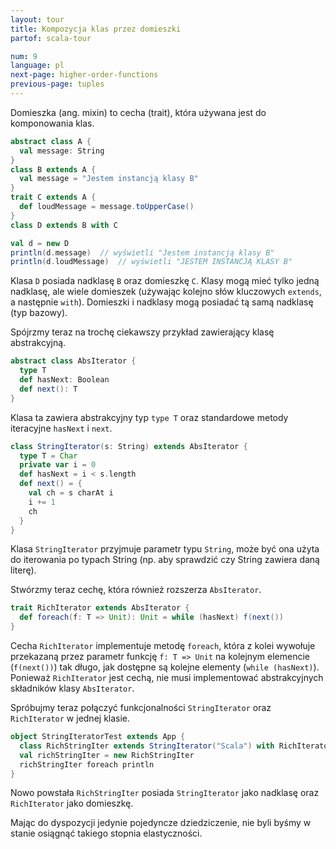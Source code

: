 ```yaml
---
layout: tour
title: Kompozycja klas przez domieszki
partof: scala-tour

num: 9
language: pl
next-page: higher-order-functions
previous-page: tuples
---
```


Domieszka (ang. mixin) to cecha (trait), która używana jest do komponowania klas.

```scala mdoc
abstract class A {
  val message: String
}
class B extends A {
  val message = "Jestem instancją klasy B"
}
trait C extends A {
  def loudMessage = message.toUpperCase()
}
class D extends B with C

val d = new D
println(d.message)  // wyświetli "Jestem instancją klasy B"
println(d.loudMessage)  // wyświetli "JESTEM INSTANCJĄ KLASY B"
```

Klasa `D` posiada nadklasę `B` oraz domieszkę `C`.
Klasy mogą mieć tylko jedną nadklasę, ale wiele domieszek (używając kolejno słów kluczowych `extends`, a następnie `with`).
Domieszki i nadklasy mogą posiadać tą samą nadklasę (typ bazowy).

Spójrzmy teraz na trochę ciekawszy przykład zawierający klasę abstrakcyjną.

```scala mdoc
abstract class AbsIterator {
  type T
  def hasNext: Boolean
  def next(): T
}
```

Klasa ta zawiera abstrakcyjny typ `type T` oraz standardowe metody iteracyjne `hasNext` i `next`.

```scala mdoc
class StringIterator(s: String) extends AbsIterator {
  type T = Char
  private var i = 0
  def hasNext = i < s.length
  def next() = {
    val ch = s charAt i
    i += 1
    ch
  }
}
```

Klasa `StringIterator` przyjmuje parametr typu `String`, może być ona użyta do iterowania po typach String (np. aby sprawdzić czy String zawiera daną literę).

Stwórzmy teraz cechę, która również rozszerza `AbsIterator`.

```scala mdoc
trait RichIterator extends AbsIterator {
  def foreach(f: T => Unit): Unit = while (hasNext) f(next())
}
```

Cecha `RichIterator` implementuje metodę `foreach`, która z kolei wywołuje przekazaną przez parametr funkcję `f: T => Unit` na kolejnym elemencie (`f(next())`) tak długo, jak dostępne są kolejne elementy (`while (hasNext)`).
Ponieważ `RichIterator` jest cechą, nie musi implementować abstrakcyjnych składników klasy `AbsIterator`.

Spróbujmy teraz połączyć funkcjonalności `StringIterator` oraz `RichIterator` w jednej klasie.

```scala mdoc
object StringIteratorTest extends App {
  class RichStringIter extends StringIterator("Scala") with RichIterator
  val richStringIter = new RichStringIter
  richStringIter foreach println
}
```

Nowo powstała `RichStringIter` posiada `StringIterator` jako nadklasę oraz `RichIterator` jako domieszkę.

Mając do dyspozycji jedynie pojedyncze dziedziczenie, nie byli byśmy w stanie osiągnąć takiego stopnia elastyczności.
